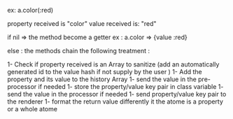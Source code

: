 ex: a.color(:red)

property received is "color"
value received is: "red" 

if nil => the method become a getter 
ex : a.color => {value :red}

else : 
 the methods chain the following treatment : 

1- Check if property received is an Array to sanitize (add an automatically generated id to the value hash if not supply by the user )
1- Add the property and its value to the history Array
1- send the value in the pre-processor if needed
1- store the property/value key pair in class variable
1- send the value in the processor if needed
1- send property/value key pair to the renderer
1- format the return value differently it the atome is a property or a whole atome 
